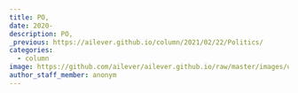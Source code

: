 ```yaml
---
title: PO,
date: 2020-
description: PO,
_previous: https://ailever.github.io/column/2021/02/22/Politics/
categories:
  - column
image: https://github.com/ailever/ailever.github.io/raw/master/images/unsplash/gray_Politics.png
author_staff_member: anonym
---
```


